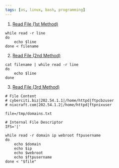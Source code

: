 ```yaml
---
tags: [os, linux, bash, programming]
---
```


1. <u>Read File (1st Method)</u>

````shell
while read -r line
do
	echo $line
done < filename
````

2. <u>Read File (2nd Method)</u>

````shell
cat filename | while read -r line
do
	echo $line
done
````

3. <u>Read File (3rd Method)</u>

````shell
# File Content
# cyberciti.biz|202.54.1.1|/home/httpd|ftpcbzuser
# nixcraft.com|202.54.1.2|/home/httpd|ftpnixuser

file=/tmp/domains.txt

# Internal File Descriptor
IFS='|' 

while read -r domain ip webroot ftpusername
do
	echo $domain
	echo $ip
	echo $webroot
	echo $ftpusername
done < "$file"
````
